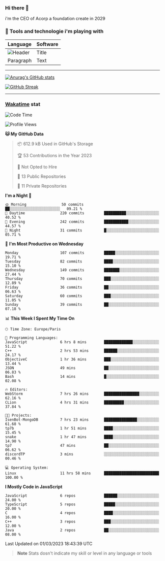 ### Hi there 👋

i'm the CEO of Acorp a foundation create in 2029  

### 🧰 Tools and technologie i'm playing with

 | Language | Software |
| ----------- | ----------- |
| ![Header](https://img.shields.io/badge/Nuxt3-green&style=for-the-badge&logo=nustjs&logoColor=00DC82) | Title |
| Paragraph | Text |

---

[![Anurag's GitHub stats](https://github-readme-stats.vercel.app/api?username=ackimixs&show_icons=true&theme=github_dark&count_private=true)](https://www.ackimixs.xyz)

[![GitHub Streak](https://github-readme-streak-stats.herokuapp.com?user=Ackimixs&theme=github-dark-blue&date_format=j%20M%5B%20Y%5D&mode=weekly)](https://git.io/streak-stats)

---
 
 ### [Wakatime](https://wakatime.com/) stat

<!--START_SECTION:waka-->
![Code Time](http://img.shields.io/badge/Code%20Time-403%20hrs%2052%20mins-blue)

![Profile Views](http://img.shields.io/badge/Profile%20Views-0-blue)

**🐱 My GitHub Data** 

> 📦 612.9 kB Used in GitHub's Storage 
 > 
> 🏆 53 Contributions in the Year 2023
 > 
> 🚫 Not Opted to Hire
 > 
> 📜 13 Public Repositories 
 > 
> 🔑 11 Private Repositories 
 > 
**I'm a Night 🦉** 

```text
🌞 Morning                50 commits          ██░░░░░░░░░░░░░░░░░░░░░░░   09.21 % 
🌆 Daytime                220 commits         ██████████░░░░░░░░░░░░░░░   40.52 % 
🌃 Evening                242 commits         ███████████░░░░░░░░░░░░░░   44.57 % 
🌙 Night                  31 commits          █░░░░░░░░░░░░░░░░░░░░░░░░   05.71 % 
```
📅 **I'm Most Productive on Wednesday** 

```text
Monday                   107 commits         █████░░░░░░░░░░░░░░░░░░░░   19.71 % 
Tuesday                  82 commits          ████░░░░░░░░░░░░░░░░░░░░░   15.10 % 
Wednesday                149 commits         ███████░░░░░░░░░░░░░░░░░░   27.44 % 
Thursday                 70 commits          ███░░░░░░░░░░░░░░░░░░░░░░   12.89 % 
Friday                   36 commits          ██░░░░░░░░░░░░░░░░░░░░░░░   06.63 % 
Saturday                 60 commits          ███░░░░░░░░░░░░░░░░░░░░░░   11.05 % 
Sunday                   39 commits          ██░░░░░░░░░░░░░░░░░░░░░░░   07.18 % 
```


📊 **This Week I Spent My Time On** 

```text
🕑︎ Time Zone: Europe/Paris

💬 Programming Languages: 
JavaScript               6 hrs 8 mins        █████████████░░░░░░░░░░░░   51.22 % 
C++                      2 hrs 53 mins       ██████░░░░░░░░░░░░░░░░░░░   24.17 % 
ObjectiveC               1 hr 36 mins        ███░░░░░░░░░░░░░░░░░░░░░░   13.44 % 
JSON                     49 mins             ██░░░░░░░░░░░░░░░░░░░░░░░   06.83 % 
Bash                     14 mins             █░░░░░░░░░░░░░░░░░░░░░░░░   02.08 % 

🔥 Editors: 
WebStorm                 7 hrs 26 mins       ████████████████░░░░░░░░░   62.16 % 
CLion                    4 hrs 31 mins       █████████░░░░░░░░░░░░░░░░   37.84 % 

🐱‍💻 Projects: 
IsenBot-MongoDB          7 hrs 23 mins       ███████████████░░░░░░░░░░   61.68 % 
tp7b                     1 hr 51 mins        ████░░░░░░░░░░░░░░░░░░░░░   15.45 % 
snake                    1 hr 47 mins        ████░░░░░░░░░░░░░░░░░░░░░   14.90 % 
tp7                      47 mins             ██░░░░░░░░░░░░░░░░░░░░░░░   06.62 % 
discordTP                3 mins              ░░░░░░░░░░░░░░░░░░░░░░░░░   00.46 % 

💻 Operating System: 
Linux                    11 hrs 58 mins      █████████████████████████   100.00 % 
```

**I Mostly Code in JavaScript** 

```text
JavaScript               6 repos             ██████░░░░░░░░░░░░░░░░░░░   24.00 % 
TypeScript               5 repos             █████░░░░░░░░░░░░░░░░░░░░   20.00 % 
C                        4 repos             ████░░░░░░░░░░░░░░░░░░░░░   16.00 % 
C++                      3 repos             ███░░░░░░░░░░░░░░░░░░░░░░   12.00 % 
Java                     2 repos             ██░░░░░░░░░░░░░░░░░░░░░░░   08.00 % 
```




 Last Updated on 01/03/2023 18:43:39 UTC
<!--END_SECTION:waka-->

> **Note**
> Stats dosn't indicate my skill or level in any language or tools
